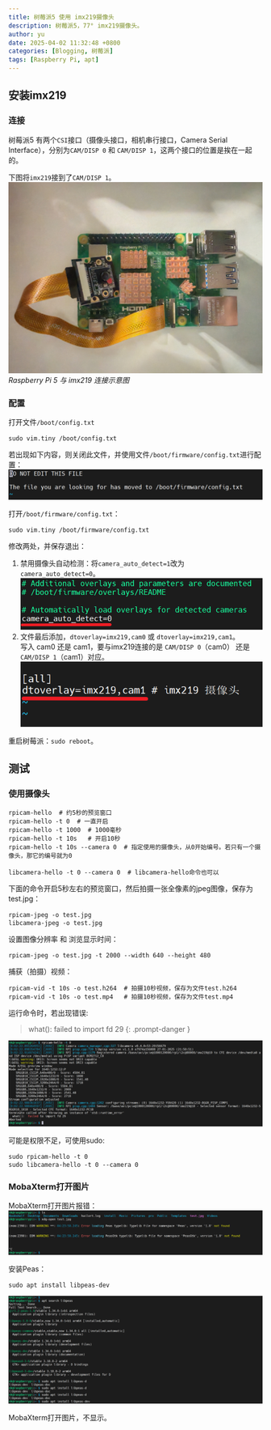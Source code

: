 ```yaml
---
title: 树莓派5 使用 imx219摄像头
description: 树莓派5，77° imx219摄像头。
author: yu
date: 2025-04-02 11:32:48 +0800
categories: [Blogging, 树莓派]
tags: [Raspberry Pi, apt]
---
```


## 安装imx219

### 连接

树莓派5 有两个`CSI`接口（摄像头接口，相机串行接口，Camera Serial Interface），分别为`CAM/DISP 0` 和 `CAM/DISP 1`，这两个接口的位置是挨在一起的。

下图将`imx219`接到了`CAM/DISP 1`。
![](/common/img/raspberryPi/connect-imx219.jpg)
_Raspberry Pi 5 与 imx219 连接示意图_

### 配置

打开文件`/boot/config.txt`
```shell
sudo vim.tiny /boot/config.txt
```
若出现如下内容，则关闭此文件，并使用文件`/boot/firmware/config.txt`进行配置：
![](/common/img/raspberryPi/config.png)

打开`/boot/firmware/config.txt`：
```shell
sudo vim.tiny /boot/firmware/config.txt
```

修改两处，并保存退出：
1. 禁用摄像头自动检测：将`camera_auto_detect=1`改为`camera_auto_detect=0`。  
![](/common/img/raspberryPi/camera_auto_detect.png)
2. 文件最后添加，`dtoverlay=imx219,cam0` 或 `dtoverlay=imx219,cam1`。  
写入 cam0 还是 cam1，要与imx219连接的是 `CAM/DISP 0`（cam0） 还是 `CAM/DISP 1`（cam1）对应。  
![](/common/img/raspberryPi/dtoverlay=.png)

重启树莓派：`sudo reboot`。

## 测试

### 使用摄像头

```shell
rpicam-hello  # 约5秒的预览窗口
rpicam-hello -t 0  # 一直开启
rpicam-hello -t 1000  # 1000毫秒
rpicam-hello -t 10s   # 开启10秒
rpicam-hello -t 10s --camera 0  # 指定使用的摄像头，从0开始编号。若只有一个摄像头，那它的编号就为0

libcamera-hello -t 0 --camera 0  # libcamera-hello命令也可以
```

下面的命令开启5秒左右的预览窗口，然后拍摄一张全像素的jpeg图像，保存为test.jpg：
```shell
rpicam-jpeg -o test.jpg
libcamera-jpeg -o test.jpg
```

设置图像分辨率 和 浏览显示时间：
```shell
rpicam-jpeg -o test.jpg -t 2000 --width 640 --height 480
```

捕获（拍摄）视频：
```shell
rpicam-vid -t 10s -o test.h264  # 拍摄10秒视频，保存为文件test.h264
rpicam-vid -t 10s -o test.mp4   # 拍摄10秒视频，保存为文件test.mp4
```

运行命令时，若出现错误:
> what():  failed to import fd 29
{: .prompt-danger }

![](/common/img/raspberryPi/rpicam-fd.png)

可能是权限不足，可使用sudo:
```shell
sudo rpicam-hello -t 0
sudo libcamera-hello -t 0 --camera 0
```

### MobaXterm打开图片

MobaXterm打开图片报错：
![](/common/img/raspberryPi/Peas-notFound.png)

安装Peas：
```shell
sudo apt install libpeas-dev
```
![](/common/img/raspberryPi/Peas-install.png)

MobaXterm打开图片，不显示。

